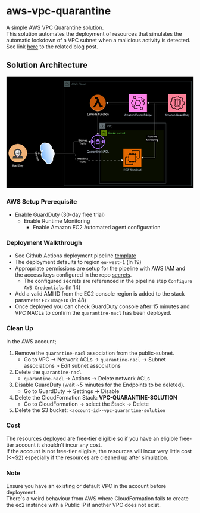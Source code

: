 # aws-vpc-quarantine
A simple AWS VPC Quarantine solution.  
This solution automates the deployment of resources that simulates the automatic lockdown of a VPC subnet when a malicious activity is detected.  
See link [here](https://hashnode.com/draft/65fd75caa9f31955f1578f63) to the related blog post.

## Solution Architecture
![quarantine-solution](img/quarantine.png)

### AWS Setup Prerequisite
* Enable GuardDuty (30-day free trial)
    - Enable Runtime Monitoring
        - Enable Amazon EC2 Automated agent configuration

### Deployment Walkthrough
* See Github Actions deployment pipeline [template](.github/workflows/deploy.yml)
* The deployment defaults to region `eu-west-1` (ln 19)
* Appropriate permissions are setup for the pipeline with AWS IAM and the access keys configured in the repo [secrets](https://docs.github.com/en/actions/security-guides/using-secrets-in-github-actions).
    - The configured secrets are referenced in the pipeline step `Configure AWS Credentials` (ln 14)
* Add a valid AMI ID from the EC2 console region is added to the stack parameter `Ec2ImageID` (ln 48)
* Once deployed you can check GuardDuty console after 15 minutes and VPC NACLs to confirm the `quarantine-nacl` has been deployed.


### Clean Up
In the AWS account;
1. Remove the `quarantine-nacl` association from the public-subnet.
    - Go to VPC -> Network ACLs -> `quarantine-nacl` -> Subnet associations > Edit subnet associations
2. Delete the `quarantine-nacl`
    - `quarantine-nacl` -> Actions -> Delete network ACLs
3. Disable GuardDuty (wait ~5 minutes for the Endpoints to be deleted).
    - Go to GuardDuty -> Settings -> Disable
4. Delete the CloudFormation Stack: __VPC-QUARANTINE-SOLUTION__
    - Go to CloudFormation -> select the Stack -> Delete
5. Delete the S3 bucket: `<account-id>-vpc-quarantine-solution`


### Cost
The resources deployed are free-tier eligible so if you have an eligible free-tier account it shouldn't incur any cost.  
If the account is not free-tier eligible, the resources will incur very little cost (<~$2) especially if the resources are cleaned up after simulation.


### Note
Ensure you have an existing or default VPC in the account before deployment.  
There's a weird behaviour from AWS where CloudFormation fails to create the ec2 instance with a Public IP if another VPC does not exist.